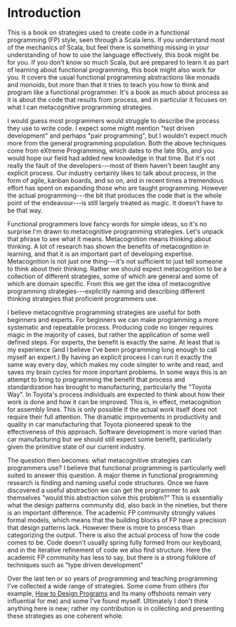 # Introduction

This is a book on strategies used to create code in a functional programming (FP) style, seen through a Scala lens. If you understand most of the mechanics of Scala, but feel there is something missing in your understanding of how to use the language effectively, this book might be for you. If you don't know so much Scala, but are prepared to learn it as part of learning about functional programming, this book might also work for you. It covers the usual functional programming abstractions like monads and monoids, but more than that it tries to teach you how to think and program like a functional programmer. It's a book as much about process as it is about the code that results from process, and in particular it focuses on what I can metacognitive programming strategies.

I would guess most programmers would struggle to describe the process they use to write code. I expect some might mention "test driven development" and perhaps "pair programming", but I wouldn't expect much more from the general programming population. Both the above techniques come from eXtreme Programming, which dates to the late 90s, and you would hope our field had added new knowledge in that time. But it's not really the fault of the developers---most of them haven't been taught any explicit process. Our industry certainly likes to talk about process, in the form of agile, kanban boards, and so on, and in recent times a tremendous effort has spent on expanding those who are taught programming. However the actual programming---the bit that produces the code that is the whole point of the endeavour---is still largely treated as magic. It doesn't have to be that way.

Functional programmers love fancy words for simple ideas, so it's no surprise I'm drawn to metacognitive programming strategies. Let's unpack that phrase to see what it means. Metacognition means thinking about thinking. A lot of research has shown the benefits of metacognition in learning, and that it is an important part of developing expertise. Metacognition is not just one thing---it's not sufficient to just tell someone to think about their thinking. Rather we should expect metacognition to be a collection of different strategies, some of which are general and some of which are domain specific. From this we get the idea of metacognitive programming strategies---explicitly naming and describing different thinking strategies that proficient programmers use. 

I believe metacognitive programming strategies are useful for both beginners and experts. For beginners we can make programming a more systematic and repeatable process. Producing code no longer requires magic in the majority of cases, but rather the application of some well defined steps. For experts, the benefit is exactly the same. At least that is my experience (and I believe I've been programming long enough to call myself an expert.) By having an explicit process I can run it exactly the same way every day, which makes my code simpler to write and read, and saves my brain cycles for more important problems. In some ways this is an attempt to bring to programming the benefit that process and standardization has brought to manufacturing, particularly the "Toyota Way". In Toyota's process individuals are expected to think about how their work is done and how it can be improved. This is, in effect, metacognition for assembly lines. This is only possible if the actual work itself does not require their full attention. The dramatic improvements in productivity and quality in car manufacturing that Toyota pioneered speak to the effectiveness of this approach. Software development is more varied than car manufacturing but we should still expect some benefit, particularly given the primitive state of our current industry.

The question then becomes: what metacognitive strategies can programmers use? I believe that functional programming is particularly well suited to answer this question. A major theme in functional programming research is finding and naming useful code structures. Once we have discovered a useful abstraction we can get the programmer to ask themselves "would this abstraction solve this problem?" This is essentially what the design patterns community did, also back in the nineties, but there is an important difference. The academic FP community strongly values formal models, which means that the building blocks of FP have a precision that design patterns lack. However there is more to process than categorizing the output. There is also the actual process of how the code comes to be. Code doesn't usually spring fully formed from our keyboard, and in the iterative refinement of code we also find structure. Here the academic FP community has less to say, but there is a strong folklore of techniques such as "type driven development"

Over the last ten or so years of programming and teaching programming I've collected a wide range of strategies. Some come from others (for example, [How to Design Programs](http://htdp.org/) and its many offshoots remain very influential for me) and some I've found myself. Ultimately I don't think anything here is new; rather my contribution is in collecting and presenting these strategies as one coherent whole.

